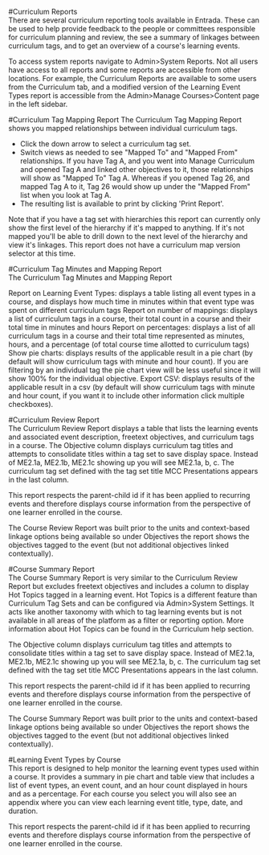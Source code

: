 #Curriculum Reports  
There are several curriculum reporting tools available in Entrada.  These can be used to help provide feedback to the people or committees responsible for curriculum planning and review, the see a summary of linkages between curriculum tags, and to get an overview of a course's learning events.

To access system reports navigate to Admin>System Reports.  Not all users have access to all reports and some reports are accessible from other locations.  For example, the Curriculum Reports are available to some users from the Curriculum tab, and a modified version of the Learning Event Types report is accessible from the Admin>Manage Courses>Content page in the left sidebar.

#Curriculum Tag Mapping Report
The Curriculum Tag Mapping Report shows you mapped relationships between individual curriculum tags.  

* Click the down arrow to select a curriculum tag set.  
* Switch views as needed to see "Mapped To" and "Mapped From" relationships.  If you have Tag A, and you went into Manage Curriculum and opened Tag A and linked other objectives to it, those relationships will show as "Mapped To" Tag A. Whereas if you opened Tag 26, and mapped Tag A to it, Tag 26 would show up under the "Mapped From" list when you look at Tag A.
* The resulting list is available to print by clicking 'Print Report'.

Note that if you have a tag set with hierarchies this report can currently only show the first level of the hierarchy if it's mapped to anything.  If it's not mapped you'll be able to drill down to the next level of the hierarchy and view it's linkages.  This report does not have a curriculum map version selector at this time.

#Curriculum Tag Minutes and Mapping Report  
The Curriculum Tag Minutes and Mapping Report

Report on Learning Event Types: displays a table listing all event types in a course, and displays how much time in minutes within that event type was spent on different curriculum tags
Report on number of mappings: displays a list of curriculum tags in a course, their total count in a course and their total time in minutes and hours
Report on percentages: displays a list of all curriculum tags in a course and their total time represented as minutes, hours, and a percentage (of total course time allotted to curriculum tags)  
Show pie charts: displays results of the applicable result in a pie chart (by default will show curriculum tags with minute and hour count).  If you are filtering by an individual tag the pie chart view will be less useful since it will show 100% for the individual objective.
Export CSV: displays results of the applicable result in a csv (by default will show curriculum tags with minute and hour count, if you want it to include other information click multiple checkboxes).

#Curriculum Review Report  
The Curriculum Review Report displays a table that lists the learning events and associated event description, freetext objectives, and curriculum tags in a course.  The Objective column displays curriculum tag titles and attempts to consolidate titles within a tag set to save display space. Instead of ME2.1a, ME2.1b, ME2.1c showing up you will see ME2.1a, b, c.  The curriculum tag set defined with the tag set title MCC Presentations appears in the last column.

This report respects the parent-child id if it has been applied to recurring events and therefore displays course information from the perspective of one learner enrolled in the course.

The Course Review Report was built prior to the units and context-based linkage options being available so under Objectives the report shows the objectives tagged to the event (but not additional objectives linked contextually).

#Course Summary Report  
The Course Summary Report is very similar to the Curriculum Review Report but excludes freetext objectives and includes a column to display Hot Topics tagged in a learning event.  Hot Topics is a different feature than Curriculum Tag Sets and can be configured via Admin>System Settings.  It acts like another taxonomy with which to tag learning events but is not available in all areas of the platform as a filter or reporting option.  More information about Hot Topics can be found in the Curriculum help section.

The Objective column displays curriculum tag titles and attempts to consolidate titles within a tag set to save display space. Instead of ME2.1a, ME2.1b, ME2.1c showing up you will see ME2.1a, b, c.  The curriculum tag set defined with the tag set title MCC Presentations appears in the last column.

This report respects the parent-child id if it has been applied to recurring events and therefore displays course information from the perspective of one learner enrolled in the course.

The Course Summary Report was built prior to the units and context-based linkage options being available so under Objectives the report shows the objectives tagged to the event (but not additional objectives linked contextually).

#Learning Event Types by Course   
This report is designed to help monitor the learning event types used within a course.  It provides a summary in pie chart and table view that includes a list of event types, an event count, and an hour count displayed in hours and as a percentage.  For each course you select you will also see an appendix where you can view each learning event title, type, date, and duration.

This report respects the parent-child id if it has been applied to recurring events and therefore displays course information from the perspective of one learner enrolled in the course.
